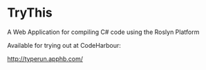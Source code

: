 # TryThis
A Web Application for compiling C# code using the Roslyn Platform

Available for trying out at CodeHarbour:

http://typerun.apphb.com/
